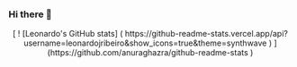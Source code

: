 ### Hi there 👋
<p align="center"> 
  [ ! [Leonardo's GitHub stats] ( https://github-readme-stats.vercel.app/api?username=leonardojribeiro&show_icons=true&theme=synthwave ) ] (https://github.com/anuraghazra/github-readme-stats )
</p>

<!--
**LeonardoJRibeiro/leonardojribeiro** is a ✨ _special_ ✨ repository because its `README.md` (this file) appears on your GitHub profile.

Here are some ideas to get you started:

- 🔭 I’m currently working on ...
- 🌱 I’m currently learning ...
- 👯 I’m looking to collaborate on ...
- 🤔 I’m looking for help with ...
- 💬 Ask me about ...
- 📫 How to reach me: ...
- 😄 Pronouns: ...
- ⚡ Fun fact: ...
-->
